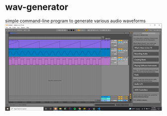 # wav-generator
simple command-line program to generate various audio waveforms 
![Alt text](/pics/ableton.png?raw=true "Optional Title")
